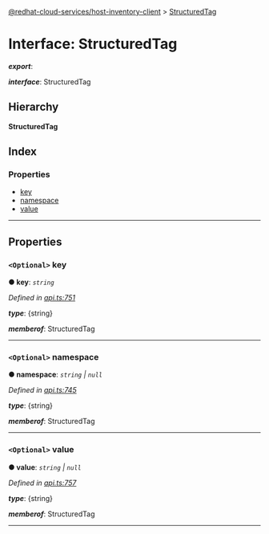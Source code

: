 [@redhat-cloud-services/host-inventory-client](../README.md) > [StructuredTag](../interfaces/structuredtag.md)

# Interface: StructuredTag

*__export__*: 

*__interface__*: StructuredTag

## Hierarchy

**StructuredTag**

## Index

### Properties

* [key](structuredtag.md#key)
* [namespace](structuredtag.md#namespace)
* [value](structuredtag.md#value)

---

## Properties

<a id="key"></a>

### `<Optional>` key

**● key**: *`string`*

*Defined in [api.ts:751](https://github.com/karelhala/javascript-clients/blob/master/packages/host-inventory/api.ts#L751)*

*__type__*: {string}

*__memberof__*: StructuredTag

___
<a id="namespace"></a>

### `<Optional>` namespace

**● namespace**: *`string` \| `null`*

*Defined in [api.ts:745](https://github.com/karelhala/javascript-clients/blob/master/packages/host-inventory/api.ts#L745)*

*__type__*: {string}

*__memberof__*: StructuredTag

___
<a id="value"></a>

### `<Optional>` value

**● value**: *`string` \| `null`*

*Defined in [api.ts:757](https://github.com/karelhala/javascript-clients/blob/master/packages/host-inventory/api.ts#L757)*

*__type__*: {string}

*__memberof__*: StructuredTag

___


